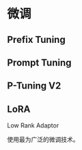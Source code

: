 # 微调 

## Prefix Tuning 


## Prompt Tuning 


## P-Tuning V2 


## LoRA 

Low Rank Adaptor 

使用最为广泛的微调技术。 

